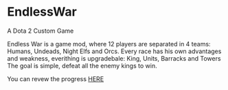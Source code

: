 # EndlessWar
A Dota 2 Custom Game

Endless War is a game mod, where 12 players are separated in 4 teams: Humans, Undeads, Night Elfs and Orcs. 
Every race has his own advantages and weakness, everithing is upgradebale: King, Units, Barracks and Towers
The goal is simple, defeat all the enemy kings to win.

You can revew the progress [HERE](https://trello.com/b/P6a2RSZb/endless-war)
